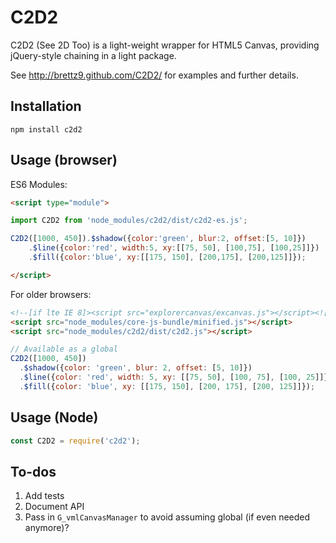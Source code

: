 # C2D2

C2D2 (See 2D Too) is a light-weight wrapper for HTML5 Canvas,
providing jQuery-style chaining in a light package.

See <http://brettz9.github.com/C2D2/> for examples and further details.

## Installation

`npm install c2d2`

## Usage (browser)

ES6 Modules:

```html
<script type="module">

import C2D2 from 'node_modules/c2d2/dist/c2d2-es.js';

C2D2([1000, 450]).$shadow({color:'green', blur:2, offset:[5, 10]})
    .$line({color:'red', width:5, xy:[[75, 50], [100,75], [100,25]]})
    .$fill({color:'blue', xy:[[175, 150], [200,175], [200,125]]});

</script>
```

For older browsers:

```html
<!--[if lte IE 8]><script src="explorercanvas/excanvas.js"></script><![endif]-->
<script src="node_modules/core-js-bundle/minified.js"></script>
<script src="node_modules/c2d2/dist/c2d2.js"></script>
```

```js
// Available as a global
C2D2([1000, 450])
  .$shadow({color: 'green', blur: 2, offset: [5, 10]})
  .$line({color: 'red', width: 5, xy: [[75, 50], [100, 75], [100, 25]]})
  .$fill({color: 'blue', xy: [[175, 150], [200, 175], [200, 125]]});
```

## Usage (Node)

```js
const C2D2 = require('c2d2');
```

## To-dos

1. Add tests
1. Document API
1. Pass in `G_vmlCanvasManager` to avoid assuming global (if even needed anymore)?
